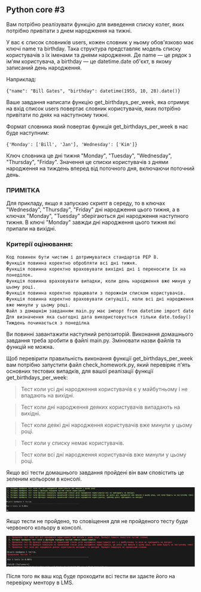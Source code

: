 ## Python core #3 

  Вам потрібно реалізувати функцію для виведення списку колег, яких потрібно привітати з днем народження на тижні.

  У вас є список словників users, кожен словник у ньому обов'язково має ключі name та birthday. Така структура представляє модель списку користувачів з їх іменами та днями народження. Де name — це рядок з ім'ям користувача, а birthday — це datetime.date об'єкт, в якому записаний день народження.

  Наприклад:
  
    {"name": "Bill Gates", "birthday": datetime(1955, 10, 28).date()}

  Ваше завдання написати функцію get_birthdays_per_week, яка отримує на вхід список users повертає словник користувачів, яких потрібно привітати по днях на наступному тижні.

  Формат словника який повертає функція get_birthdays_per_week в нас буде наступним:

    {'Monday': ['Bill', 'Jan'], 'Wednesday': ['Kim']}

  Ключ словника це дні тижня "Monday", "Tuesday", "Wednesday", "Thursday", "Friday". Значення це списки користувачів з днями народження на тиждень вперед від поточного дня, включаючи поточний день.

### ПРИМІТКА
  Для прикладу, якщо я запускаю скрипт в середу, то в ключах "Wednesday", "Thursday", "Friday" дні народження цього тижня, а в ключах "Monday", "Tuesday" зберігаються дні народження наступного тижня. В ключі "Monday" завжди дні народження цього тижня які припали на вихідні.

### Критерії оцінювання:

    Код повинен бути чистим і дотримуватися стандартів PEP 8.
    Функція повинна коректно обробляти всі дні тижня.
    Функція повинна коректно враховувати вихідні дні і переносити їх на понеділок.
    Функція повинна враховувати випадки, коли день народження вже минув у цьому році.
    Функція повинна коректно працювати з порожнім списком користувачів.
    Функція повинна коректно враховувати ситуації, коли всі дні народження вже минули у цьому році.
    Файл з домашнім завданням main.py має імпорт from datetime import date
    Для визначення яка сьогодні дата використовується тільки date.today()
    Тиждень починається з понеділка

  Ви повинні завантажити наступний репозиторій. Виконання домашнього завдання треба зробити в файлі main.py. Змінювати назви файлів та функцій не можна.

  Щоб перевірити правильність виконання функції get_birthdays_per_week вам потрібно запустити файл check_homework.py, який перевіряє п'ять основних тестових випадків, для вашої реалізації функції get_birthdays_per_week:

> Тест коли усі дні народження користувачів є у майбутньому і не впадають на вихідні.

> Тест коли дні народження деяких користувачів випадають на вихідні.

> Тест коли деякі дні народження користувачів вже минули у цьому році.

> Тест коли у списку немає користувачів.

> Тест коли всі дні народження користувачів вже минули у цьому році.

Якщо всі тести домашнього завдання пройдені він вам сповістить це зеленим кольором в консолі.

![](https://github.com/DmytroSDV/HW_8/blob/main/img/good.png)

Якщо тести не пройдено, то сповіщення для не пройденого тесту буде червоного кольору в консолі.

![](https://github.com/DmytroSDV/HW_8/blob/main/img/notgood.png)

Після того як ваш код буде проходити всі тести ви здаєте його на перевірку ментору в LMS.
